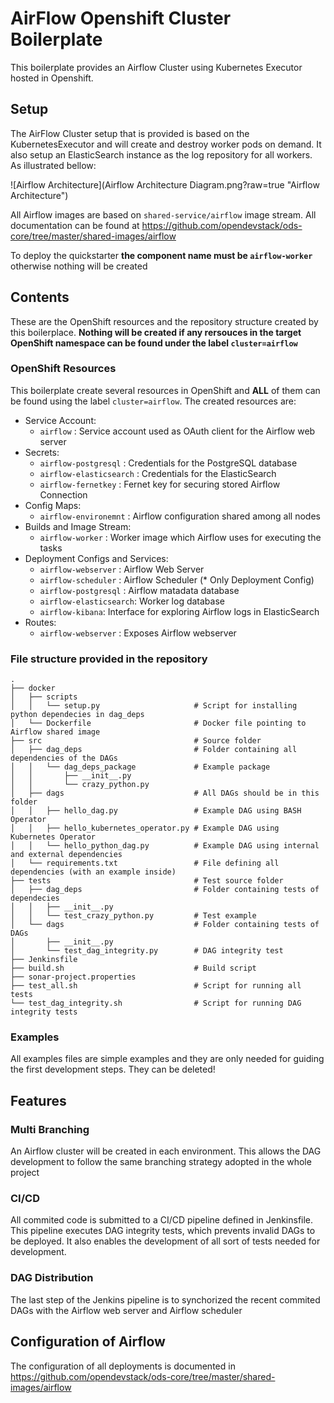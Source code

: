 # AirFlow Openshift Cluster Boilerplate

This boilerplate provides an Airflow Cluster using Kubernetes Executor
hosted in Openshift.

## Setup

The AirFlow Cluster setup that is provided is based on the KubernetesExecutor and will
create and destroy worker pods on demand. It also setup an ElasticSearch instance as the log
repository for all workers. As illustrated bellow:

![Airflow Architecture](Airflow Architecture Diagram.png?raw=true "Airflow Architecture")

All Airflow images are based on `shared-service/airflow` image stream. All documentation can be found at
https://github.com/opendevstack/ods-core/tree/master/shared-images/airflow

To deploy the quickstarter **the component name must be `airflow-worker`** otherwise nothing will be created

## Contents

These are the OpenShift resources and the repository structure created by 
this boilerplace. **Nothing will be created if any rersouces in the target
OpenShift namespace can be found under the label `cluster=airflow`**

### OpenShift Resources

This boilerplate create several resources in OpenShift and **ALL** of them
can be found using the label `cluster=airflow`. The created resources are:

* Service Account:
  *  `airflow` : Service account used as OAuth client for the Airflow web server 
* Secrets:
    * `airflow-postgresql` : Credentials for the PostgreSQL database
    * `airflow-elasticsearch` : Credentials for the ElasticSearch
    * `airflow-fernetkey` : Fernet key for securing stored Airflow Connection
* Config Maps:
    * `airflow-environemnt` : Airflow configuration shared among all nodes
* Builds and Image Stream:
    * `airflow-worker` : Worker image which Airflow uses for executing the tasks
* Deployment Configs and Services:
    * `airflow-webserver` : Airflow Web Server
    * `airflow-scheduler` : Airflow Scheduler (* Only Deployment Config)
    * `airflow-postgresql` :  Airflow matadata database
    * `airflow-elasticsearch`: Worker log database 
    * `airflow-kibana`: Interface for exploring Airflow logs in ElasticSearch
* Routes:
    * `airflow-webserver` : Exposes Airflow webserver

### File structure provided in the repository

```
.
├── docker
│   ├── scripts
│   │   └── setup.py                     # Script for installing python dependecies in dag_deps 
│   └── Dockerfile                       # Docker file pointing to Airflow shared image
├── src                                  # Source folder
│   ├── dag_deps                         # Folder containing all dependencies of the DAGs
│   │   └── dag_deps_package             # Example package
│   │       ├── __init__.py
│   │       └── crazy_python.py
│   ├── dags                             # All DAGs should be in this folder
│   │   ├── hello_dag.py                 # Example DAG using BASH Operator
│   │   ├── hello_kubernetes_operator.py # Example DAG using Kubernetes Operator
│   │   └── hello_python_dag.py          # Example DAG using internal and external dependencies
│   └── requirements.txt                 # File defining all dependencies (with an example inside)
├── tests                                # Test source folder
│   ├── dag_deps                         # Folder containing tests of dependecies
│   │   ├── __init__.py
│   │   └── test_crazy_python.py         # Test example
│   └── dags                             # Folder containing tests of DAGs
│       ├── __init__.py
│       └── test_dag_integrity.py        # DAG integrity test
├── Jenkinsfile 
├── build.sh                             # Build script 
├── sonar-project.properties
├── test_all.sh                          # Script for running all tests
└── test_dag_integrity.sh                # Script for running DAG integrity tests
```

### Examples

All examples files are simple examples and they are only needed for guiding the first development steps. They can be deleted!

## Features

### Multi Branching

An Airflow cluster will be created in each environment. This allows the DAG development to follow the 
same branching strategy adopted in the whole project

### CI/CD

All commited code is submitted to a CI/CD pipeline defined in Jenkinsfile. This pipeline executes
DAG integrity tests, which prevents invalid DAGs to be deployed. It also enables the development of
all sort of tests needed for development.

### DAG Distribution

The last step of the Jenkins pipeline is to synchorized the recent commited DAGs with the
Airflow web server and Airflow scheduler

## Configuration of Airflow

The configuration of all deployments is documented in https://github.com/opendevstack/ods-core/tree/master/shared-images/airflow



